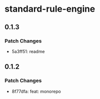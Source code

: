 # standard-rule-engine

## 0.1.3

### Patch Changes

- 5a3ff51: readme

## 0.1.2

### Patch Changes

- 8f77dfa: feat: monorepo
